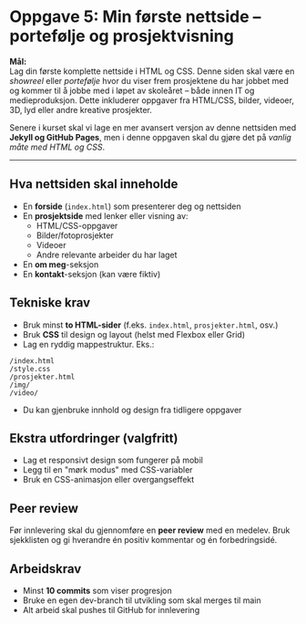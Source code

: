 # Oppgave 5: Min første nettside – portefølje og prosjektvisning

**Mål:**  
Lag din første komplette nettside i HTML og CSS. Denne siden skal være en *showreel* eller *portefølje* hvor du viser frem prosjektene du har jobbet med og kommer til å jobbe med i løpet av skoleåret – både innen IT og medieproduksjon. 
Dette inkluderer oppgaver fra HTML/CSS, bilder, videoer, 3D, lyd eller andre kreative prosjekter.

Senere i kurset skal vi lage en mer avansert versjon av denne nettsiden med **Jekyll og GitHub Pages**, men i denne oppgaven skal du gjøre det på *vanlig måte med HTML og CSS*.

---

## Hva nettsiden skal inneholde
- En **forside** (`index.html`) som presenterer deg og nettsiden
- En **prosjektside** med lenker eller visning av:
  - HTML/CSS-oppgaver
  - Bilder/fotoprosjekter
  - Videoer
  - Andre relevante arbeider du har laget
- En **om meg**-seksjon
- En **kontakt**-seksjon (kan være fiktiv)


## Tekniske krav
- Bruk minst **to HTML-sider** (f.eks. `index.html`, `prosjekter.html`, osv.)
- Bruk **CSS** til design og layout (helst med Flexbox eller Grid)
- Lag en ryddig mappestruktur. Eks.: 
```
/index.html
/style.css
/prosjekter.html
/img/
/video/
```
- Du kan gjenbruke innhold og design fra tidligere oppgaver


## Ekstra utfordringer (valgfritt)
- Lag et responsivt design som fungerer på mobil
- Legg til en "mørk modus" med CSS-variabler
- Bruk en CSS-animasjon eller overgangseffekt


## Peer review
Før innlevering skal du gjennomføre en **peer review** med en medelev. Bruk sjekklisten og gi hverandre én positiv kommentar og én forbedringsidé.


## Arbeidskrav
- Minst **10 commits** som viser progresjon
- Bruke en egen dev-branch til utvikling som skal merges til main
- Alt arbeid skal pushes til GitHub for innlevering
